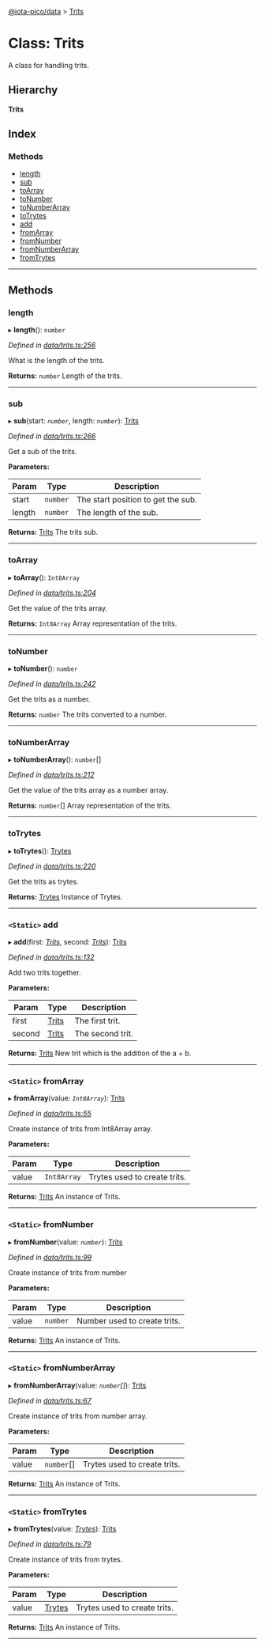 [@iota-pico/data](../README.md) > [Trits](../classes/trits.md)

# Class: Trits

A class for handling trits.

## Hierarchy

**Trits**

## Index

### Methods

* [length](trits.md#length)
* [sub](trits.md#sub)
* [toArray](trits.md#toarray)
* [toNumber](trits.md#tonumber)
* [toNumberArray](trits.md#tonumberarray)
* [toTrytes](trits.md#totrytes)
* [add](trits.md#add)
* [fromArray](trits.md#fromarray)
* [fromNumber](trits.md#fromnumber)
* [fromNumberArray](trits.md#fromnumberarray)
* [fromTrytes](trits.md#fromtrytes)

---

## Methods

<a id="length"></a>

###  length

▸ **length**(): `number`

*Defined in [data/trits.ts:256](https://github.com/iota-pico/data/blob/e43ea32/src/data/trits.ts#L256)*

What is the length of the trits.

**Returns:** `number`
Length of the trits.

___

<a id="sub"></a>

###  sub

▸ **sub**(start: *`number`*, length: *`number`*): [Trits](trits.md)

*Defined in [data/trits.ts:266](https://github.com/iota-pico/data/blob/e43ea32/src/data/trits.ts#L266)*

Get a sub of the trits.

**Parameters:**

| Param | Type | Description |
| ------ | ------ | ------ |
| start | `number`   |  The start position to get the sub. |
| length | `number`   |  The length of the sub. |

**Returns:** [Trits](trits.md)
The trits sub.

___

<a id="toarray"></a>

###  toArray

▸ **toArray**(): `Int8Array`

*Defined in [data/trits.ts:204](https://github.com/iota-pico/data/blob/e43ea32/src/data/trits.ts#L204)*

Get the value of the trits array.

**Returns:** `Int8Array`
Array representation of the trits.

___

<a id="tonumber"></a>

###  toNumber

▸ **toNumber**(): `number`

*Defined in [data/trits.ts:242](https://github.com/iota-pico/data/blob/e43ea32/src/data/trits.ts#L242)*

Get the trits as a number.

**Returns:** `number`
The trits converted to a number.

___

<a id="tonumberarray"></a>

###  toNumberArray

▸ **toNumberArray**(): `number`[]

*Defined in [data/trits.ts:212](https://github.com/iota-pico/data/blob/e43ea32/src/data/trits.ts#L212)*

Get the value of the trits array as a number array.

**Returns:** `number`[]
Array representation of the trits.

___

<a id="totrytes"></a>

###  toTrytes

▸ **toTrytes**(): [Trytes](trytes.md)

*Defined in [data/trits.ts:220](https://github.com/iota-pico/data/blob/e43ea32/src/data/trits.ts#L220)*

Get the trits as trytes.

**Returns:** [Trytes](trytes.md)
Instance of Trytes.

___

<a id="add"></a>

### `<Static>` add

▸ **add**(first: *[Trits](trits.md)*, second: *[Trits](trits.md)*): [Trits](trits.md)

*Defined in [data/trits.ts:132](https://github.com/iota-pico/data/blob/e43ea32/src/data/trits.ts#L132)*

Add two trits together.

**Parameters:**

| Param | Type | Description |
| ------ | ------ | ------ |
| first | [Trits](trits.md)   |  The first trit. |
| second | [Trits](trits.md)   |  The second trit. |

**Returns:** [Trits](trits.md)
New trit which is the addition of the a + b.

___

<a id="fromarray"></a>

### `<Static>` fromArray

▸ **fromArray**(value: *`Int8Array`*): [Trits](trits.md)

*Defined in [data/trits.ts:55](https://github.com/iota-pico/data/blob/e43ea32/src/data/trits.ts#L55)*

Create instance of trits from Int8Array array.

**Parameters:**

| Param | Type | Description |
| ------ | ------ | ------ |
| value | `Int8Array`   |  Trytes used to create trits. |

**Returns:** [Trits](trits.md)
An instance of Trits.

___

<a id="fromnumber"></a>

### `<Static>` fromNumber

▸ **fromNumber**(value: *`number`*): [Trits](trits.md)

*Defined in [data/trits.ts:99](https://github.com/iota-pico/data/blob/e43ea32/src/data/trits.ts#L99)*

Create instance of trits from number

**Parameters:**

| Param | Type | Description |
| ------ | ------ | ------ |
| value | `number`   |  Number used to create trits. |

**Returns:** [Trits](trits.md)
An instance of Trits.

___

<a id="fromnumberarray"></a>

### `<Static>` fromNumberArray

▸ **fromNumberArray**(value: *`number`[]*): [Trits](trits.md)

*Defined in [data/trits.ts:67](https://github.com/iota-pico/data/blob/e43ea32/src/data/trits.ts#L67)*

Create instance of trits from number array.

**Parameters:**

| Param | Type | Description |
| ------ | ------ | ------ |
| value | `number`[]   |  Trytes used to create trits. |

**Returns:** [Trits](trits.md)
An instance of Trits.

___

<a id="fromtrytes"></a>

### `<Static>` fromTrytes

▸ **fromTrytes**(value: *[Trytes](trytes.md)*): [Trits](trits.md)

*Defined in [data/trits.ts:79](https://github.com/iota-pico/data/blob/e43ea32/src/data/trits.ts#L79)*

Create instance of trits from trytes.

**Parameters:**

| Param | Type | Description |
| ------ | ------ | ------ |
| value | [Trytes](trytes.md)   |  Trytes used to create trits. |

**Returns:** [Trits](trits.md)
An instance of Trits.

___

